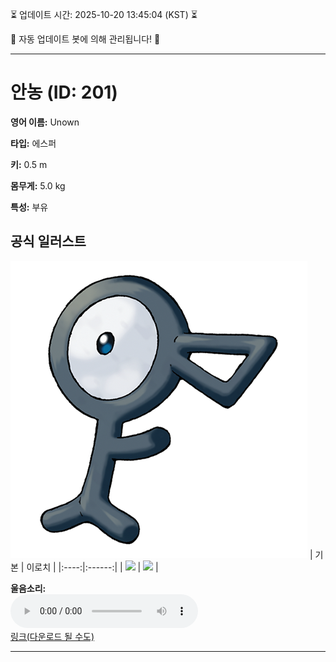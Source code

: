 
⏳ 업데이트 시간: 2025-10-20 13:45:04 (KST) ⏳

🤖 자동 업데이트 봇에 의해 관리됩니다! 🤖

---

# 안농 (ID: 201)
**영어 이름:** Unown

**타입:** 에스퍼

**키:** 0.5 m

**몸무게:** 5.0 kg

**특성:** 부유

## 공식 일러스트
![](https://raw.githubusercontent.com/PokeAPI/sprites/master/sprites/pokemon/other/official-artwork/201.png)
| 기본 | 이로치 |
|:----:|:------:|
| <img src="http://play.pokemonshowdown.com/sprites/ani/unown.gif" width="200"> | <img src="http://play.pokemonshowdown.com/sprites/ani-shiny/unown.gif" width="200"> |

**울음소리:**<br><audio controls src="https://raw.githubusercontent.com/PokeAPI/cries/main/cries/pokemon/latest/201.ogg"></audio><br> [링크(다운로드 될 수도)](https://raw.githubusercontent.com/PokeAPI/cries/main/cries/pokemon/latest/201.ogg)


---
